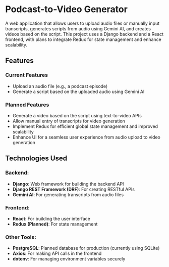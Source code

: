 # Podcast-to-Video Generator

A web application that allows users to upload audio files or manually input transcripts, generates scripts from audio using Gemini AI, and creates videos based on the script. This project uses a Django backend and a React frontend, with plans to integrate Redux for state management and enhance scalability.

## Features
### Current Features
- Upload an audio file (e.g., a podcast episode)
- Generate a script based on the uploaded audio using Gemini AI

### Planned Features
- Generate a video based on the script using text-to-video APIs
- Allow manual entry of transcripts for video generation
- Implement Redux for efficient global state management and improved scalability
- Enhance UI for a seamless user experience from audio upload to video generation

## Technologies Used
### Backend:
- **Django**: Web framework for building the backend API
- **Django REST Framework (DRF)**: For creating RESTful APIs
- **Gemini AI**: For generating transcripts from audio files

### Frontend:
- **React**: For building the user interface
- **Redux (Planned)**: For state management

### Other Tools:
- **PostgreSQL**: Planned database for production (currently using SQLite)
- **Axios**: For making API calls in the frontend
- **dotenv**: For managing environment variables securely
